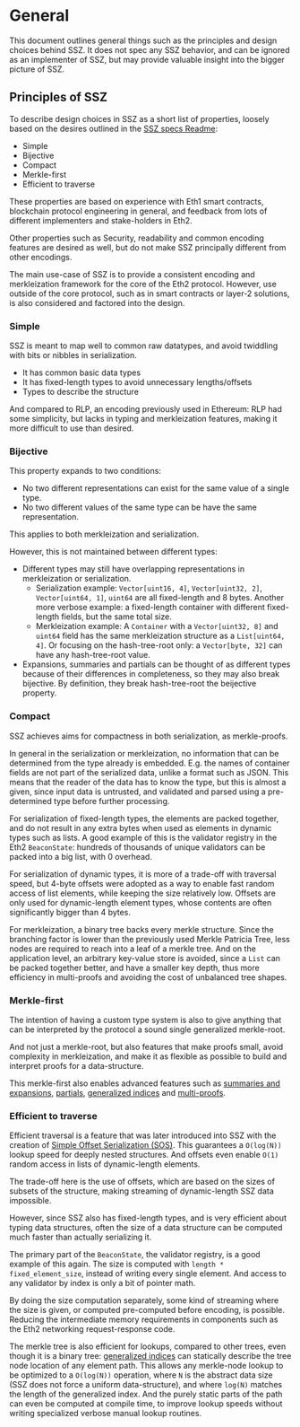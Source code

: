 # General

This document outlines general things such as the principles and design choices behind SSZ.
It does not spec any SSZ behavior, and can be ignored as an implementer of SSZ,
but may provide valuable insight into the bigger picture of SSZ. 

## Principles of SSZ

To describe design choices in SSZ as a short list of properties,
 loosely based on the desires outlined in the [SSZ specs Readme](../README.md):

- Simple
- Bijective
- Compact
- Merkle-first
- Efficient to traverse

These properties are based on experience with Eth1 smart contracts, blockchain protocol engineering in general,
 and feedback from lots of different implementers and stake-holders in Eth2.

Other properties such as Security, readability and common encoding features are desired as well,
 but do not make SSZ principally different from other encodings.

The main use-case of SSZ is to provide a consistent encoding and merkleization framework for the core of the Eth2 protocol.
However, use outside of the core protocol, such as in smart contracts or layer-2 solutions, is also considered and factored into the design.


### Simple

SSZ is meant to map well to common raw datatypes, and avoid twiddling with bits or nibbles in serialization.
- It has common basic data types
- It has fixed-length types to avoid unnecessary lengths/offsets
- Types to describe the structure

And compared to RLP, an encoding previously used in Ethereum:
RLP had some simplicity, but lacks in typing and merkleization features, making it more difficult to use than desired.


### Bijective

This property expands to two conditions:
- No two different representations can exist for the same value of a single type.
- No two different values of the same type can be have the same representation.

This applies to both merkleization and serialization.

However, this is not maintained between different types:
- Different types may still have overlapping representations in merkleization or serialization.
    - Serialization example: `Vector[uint16, 4]`, `Vector[uint32, 2]`, `Vector[uint64, 1]`, `uint64` are all fixed-length and 8 bytes.
      Another more verbose example: a fixed-length container with different fixed-length fields, but the same total size.
    - Merkleization example: A `Container` with a `Vector[uint32, 8]` and `uint64` field has the same merkleization structure as a `List[uint64, 4]`.
      Or focusing on the hash-tree-root only: a `Vector[byte, 32]` can have any hash-tree-root value. 
- Expansions, summaries and partials can be thought of as different types because of their differences in completeness,
  so they may also break bijective. By definition, they break hash-tree-root the beijective property.


### Compact

SSZ achieves aims for compactness in both serialization, as merkle-proofs.

In general in the serialization or merkleization, no information that can be determined from the type already is embedded.
E.g. the names of container fields are not part of the serialized data, unlike a format such as JSON.
This means that the reader of the data has to know the type, but this is almost a given, since input data is untrusted,
 and validated and parsed using a pre-determined type before further processing. 

For serialization of fixed-length types, the elements are packed together, and do not result in any extra bytes when used as elements in dynamic types such as lists.
A good example of this is the validator registry in the Eth2 `BeaconState`: hundreds of thousands of unique validators can be packed into a big list, with 0 overhead. 

For serialization of dynamic types, it is more of a trade-off with traversal speed, but 4-byte offsets were adopted as a way to enable fast random access of list elements,
 while keeping the size relatively low. Offsets are only used for dynamic-length element types, whose contents are often significantly bigger than 4 bytes.

For merkleization, a binary tree backs every merkle structure. Since the branching factor is lower than the previously used Merkle Patricia Tree, less nodes are required to reach into a leaf of a merkle tree.
And on the application level, an arbitrary key-value store is avoided, since a `List` can be packed together better, and have a smaller key depth,
 thus more efficiency in multi-proofs and avoiding the cost of unbalanced tree shapes.


### Merkle-first

The intention of having a custom type system is also to give anything that can be interpreted by the protocol a sound single generalized merkle-root.

And not just a merkle-root, but also features that make proofs small, avoid complexity in merkleization,
 and make it as flexible as possible to build and interpret proofs for a data-structure.

This merkle-first also enables advanced features such as [summaries and expansions](./navigation/summaries_expansions.md),
 [partials](./partials/partials.md), [generalized indices](./navigation/generalized_indices.md) and [multi-proofs](./merkleization/merkle_proofs.md).   


### Efficient to traverse

Efficient traversal is a feature that was later introduced into SSZ with the creation
 of [Simple Offset Serialization (SOS)](https://gist.github.com/karalabe/3a25832b1413ee98daad9f0c47be3632).
This guarantees a `O(log(N))` lookup speed for deeply nested structures. And offsets even enable `O(1)` random access in lists of dynamic-length elements.

The trade-off here is the use of offsets, which are based on the sizes of subsets of the structure, making streaming of dynamic-length SSZ data impossible.

However, since SSZ also has fixed-length types, and is very efficient about typing data structures,
 often the size of a data structure can be computed much faster than actually serializing it.

The primary part of the `BeaconState`, the validator registry, is a good example of this again.
The size is computed with `length * fixed_element_size`, instead of writing every single element.
And access to any validator by index is only a bit of pointer math.

By doing the size computation separately, some kind of streaming where the size is given, or computed pre-computed before encoding, is possible.
Reducing the intermediate memory requirements in components such as the Eth2 networking request-response code.

The merkle tree is also efficient for lookups, compared to other trees, even though it is a binary tree:
 [generalized indices](./navigation/generalized_indices.md) can statically describe the tree node location of any element path.
This allows any merkle-node lookup to be optimized to a `O(log(N))` operation,
 where `N` is the abstract data size (SSZ does not force a uniform data-structure),
 and where `log(N)` matches the length of the generalized index.
And the purely static parts of the path can even be computed at compile time,
 to improve lookup speeds without writing specialized verbose manual lookup routines.
